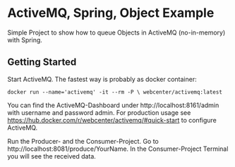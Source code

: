 # ActiveMQ, Spring, Object Example

Simple Project to show how to queue Objects in ActiveMQ (no-in-memory) with Spring.

## Getting Started

Start ActiveMQ. The fastest way is probably as docker container:
```
docker run --name='activemq' -it --rm -P \ webcenter/activemq:latest
```
You can find the ActiveMQ-Dashboard under http://localhost:8161/admin with username and password admin.
For production usage see https://hub.docker.com/r/webcenter/activemq/#quick-start to configure ActiveMQ.

Run the Producer- and the Consumer-Project.
Go to http://localhost:8081/produce/YourName.
In the Consumer-Project Terminal you will see the received data.
